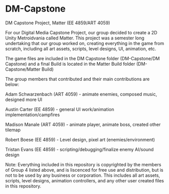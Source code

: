 # DM-Capstone
 DM Capstone Project, Matter (EE 4859/ART 4059)

For our Digital Media Capstone Project, our group decided to create a 2D Unity Metroidvania called Matter.
This project was a semester long undertaking that our group worked on, creating everything in the game from scratch,
including all art assets, scripts, level designs, UI, animation, etc.

The game files are included in the DM Capstone folder (DM-Capstone/DM Capstone) and a final Build is located in the Matter Build folder (DM-Capstone/Matter Build)

The group members that contributed and their main contributions are below:

Adam Schwarzenbach (ART 4059) -  animate enemies, composed music, designed more UI

Austin Carter (EE 4859) - general UI work/animation implementation/campfires

Madison Manale (ART 4059) - animate player, animate boss, created other tilemap

Robert Boese (EE 4859) -  Level design, pixel art (enemies/environment)

Tristan Evans (EE 4859) - scripting/debugging/finalize enemy AI/sound design

Note: Everything included in this repository is copyrighted by the members of Group 4 listed above, and is liscenced for free use and distribution, but is not to be used by any business or corporation. This includes all art assets, scripts, level designs, animation controllers, and any other user created files in this repository.
